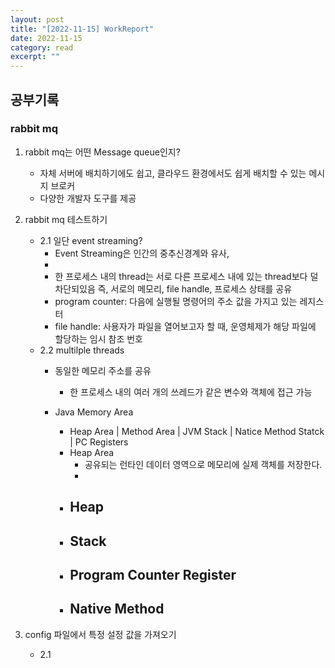 ```yaml
---
layout: post
title: "[2022-11-15] WorkReport"
date: 2022-11-15
category: read
excerpt: ""
---
```

## 공부기록
### rabbit mq 
1. rabbit mq는 어떤 Message queue인지?
    - 자체 서버에 배치하기에도 쉽고, 클라우드 환경에서도 쉽게 배치할 수 있는 메시지 브로커
    - 다양한 개발자 도구를 제공 
2. rabbit mq 테스트하기
    - 2.1 일단 event streaming?
        - Event Streaming은 인간의 중추신경계와 유사, 
        - 
        - 한 프로세스 내의 thread는 서로 다른 프로세스 내에 있는 thread보다 덜 차단되있음
        즉, 서로의 메모리, file handle, 프로세스 상태를 공유
        - program counter: 다음에 실행될 명령어의 주소 값을 가지고 있는 레지스터
        - file handle: 사용자가 파일을 열어보고자 할 때, 운영체제가 해당 파일에 할당하는  임시 참조 번호
    - 2.2 multilple threads
        - 동일한 메모리 주소를 공유
            - 한 프로세스 내의 여러 개의 쓰레드가 같은 변수와 객체에 접근 가능
        
        - Java Memory Area
            - Heap Area | Method Area | JVM Stack | Natice Method Statck | PC Registers
            - Heap Area
                - 공유되는 런타인 데이터 영역으로 메모리에 실제 객체를 저장한다. 
                - 
            - Heap
                - 
            - Stack
                - 
            - Program Counter Register  
                - 
            - Native Method 
                - 

3. config 파일에서 특정 설정 값을 가져오기
    - 2.1 


